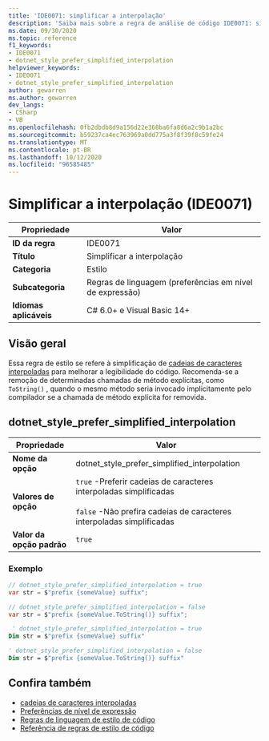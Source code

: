 ```yaml
---
title: 'IDE0071: simplificar a interpolação'
description: 'Saiba mais sobre a regra de análise de código IDE0071: simplificar a interpolação'
ms.date: 09/30/2020
ms.topic: reference
f1_keywords:
- IDE0071
- dotnet_style_prefer_simplified_interpolation
helpviewer_keywords:
- IDE0071
- dotnet_style_prefer_simplified_interpolation
author: gewarren
ms.author: gewarren
dev_langs:
- CSharp
- VB
ms.openlocfilehash: 0fb2dbdb8d9a156d22e368ba6fa8d6a2c9b1a2bc
ms.sourcegitcommit: b59237ca4ec763969a0dd775a3f8f39f8c59fe24
ms.translationtype: MT
ms.contentlocale: pt-BR
ms.lasthandoff: 10/12/2020
ms.locfileid: "96585485"
---
```

# <a name="simplify-interpolation-ide0071"></a>Simplificar a interpolação (IDE0071)

|Propriedade|Valor|
|-|-|
| **ID da regra** | IDE0071 |
| **Título** | Simplificar a interpolação |
| **Categoria** | Estilo |
| **Subcategoria** | Regras de linguagem (preferências em nível de expressão) |
| **Idiomas aplicáveis** | C# 6.0+ e Visual Basic 14+ |

## <a name="overview"></a>Visão geral

Essa regra de estilo se refere à simplificação de [cadeias de caracteres interpoladas](../../../csharp/language-reference/tokens/interpolated.md) para melhorar a legibilidade do código. Recomenda-se a remoção de determinadas chamadas de método explícitas, como `ToString()` , quando o mesmo método seria invocado implicitamente pelo compilador se a chamada de método explícita for removida.

## <a name="dotnet_style_prefer_simplified_interpolation"></a>dotnet_style_prefer_simplified_interpolation

|Propriedade|Valor|
|-|-|
| **Nome da opção** | dotnet_style_prefer_simplified_interpolation
| **Valores de opção** | `true` -Preferir cadeias de caracteres interpoladas simplificadas<br /><br /> `false` -Não prefira cadeias de caracteres interpoladas simplificadas |
| **Valor da opção padrão** | `true` |

### <a name="example"></a>Exemplo

```csharp
// dotnet_style_prefer_simplified_interpolation = true
var str = $"prefix {someValue} suffix";

// dotnet_style_prefer_simplified_interpolation = false
var str = $"prefix {someValue.ToString()} suffix";
```

```vb
 ' dotnet_style_prefer_simplified_interpolation = true
Dim str = $"prefix {someValue} suffix"

' dotnet_style_prefer_simplified_interpolation = false
Dim str = $"prefix {someValue.ToString()} suffix"
```

## <a name="see-also"></a>Confira também

- [cadeias de caracteres interpoladas](../../../csharp/language-reference/tokens/interpolated.md)
- [Preferências de nível de expressão](expression-level-preferences.md)
- [Regras de linguagem de estilo de código](language-rules.md)
- [Referência de regras de estilo de código](index.md)
